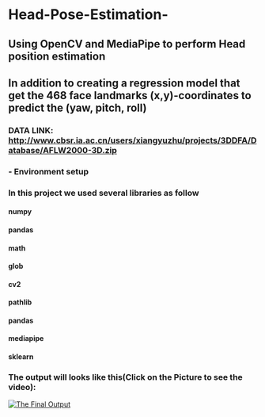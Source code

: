 # Head-Pose-Estimation-
## Using OpenCV and MediaPipe to perform Head position estimation
## In addition to creating a regression model that get the 468 face landmarks (x,y)-coordinates to predict the (yaw, pitch, roll)
### DATA LINK:  http://www.cbsr.ia.ac.cn/users/xiangyuzhu/projects/3DDFA/Database/AFLW2000-3D.zip 
### - Environment setup
### In this project we used several libraries as follow

#### numpy
#### pandas
#### math
#### glob
#### cv2
#### pathlib
#### pandas
#### mediapipe
#### sklearn

### The output will looks like this(Click on the Picture to see the video):
[![The Final Output](https://user-images.githubusercontent.com/63675685/234739152-766a0ada-4cbc-4898-b779-ed671a0d28fb.png)](https://youtu.be/5CkpT7FP-tg)
